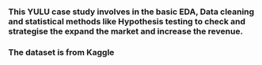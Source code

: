 ### This YULU case study involves in the basic EDA, Data cleaning and statistical methods like Hypothesis testing to check and strategise the expand the market and increase the revenue.
### The dataset is from Kaggle
